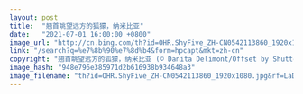```yaml
---
layout: post
title:  "翘首眺望远方的狐獴，纳米比亚"
date:   "2021-07-01 16:00:00 +0800"
image_url: "http://cn.bing.com/th?id=OHR.ShyFive_ZH-CN0542113860_1920x1080.jpg&rf=LaDigue_1920x1080.jpg&pid=hp"
link: "/search?q=%e7%8b%90%e7%8d%b4&form=hpcapt&mkt=zh-cn"
copyright: "翘首眺望远方的狐獴，纳米比亚 (© Danita Delimont/Offset by Shutterstock)"
image_hash: "948e796e385971d2b616938b934648a3"
image_filename: "th?id=OHR.ShyFive_ZH-CN0542113860_1920x1080.jpg&rf=LaDigue_1920x1080.jpg&pid=hp"
---
```

